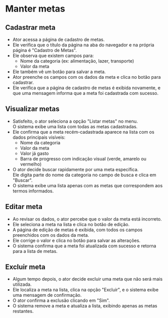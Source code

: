 # Manter metas

## Cadastrar meta

- Ator acessa a página de cadastro de metas.
- Ele verifica que o título da página na aba do navegador e na própria página é "Cadastro de Metas".
- Ele observa que existem campos para:
  - Nome da categoria (ex: alimentação, lazer, transporte)
  - Valor da meta
- Ele também vê um botão para salvar a meta.
- Ator preenche os campos com os dados da meta e clica no botão para cadastrar.
- Ele verifica que a página de cadastro de metas é exibida novamente, e que uma mensagem informa que a meta foi cadastrada com sucesso.

## Visualizar metas

- Satisfeito, o ator seleciona a opção "Listar metas" no menu.  
  O sistema exibe uma lista com todas as metas cadastradas.
- Ele confirma que a meta recém-cadastrada aparece na lista com os dados principais visíveis:
  - Nome da categoria
  - Valor da meta
  - Valor já gasto
  - Barra de progresso com indicação visual (verde, amarelo ou vermelho)
- O ator decide buscar rapidamente por uma meta específica.  
  Ele digita parte do nome da categoria no campo de busca e clica em "Buscar".
- O sistema exibe uma lista apenas com as metas que correspondem aos termos informados.

## Editar meta

- Ao revisar os dados, o ator percebe que o valor da meta está incorreto.
- Ele seleciona a meta na lista e clica no botão de edição.
- A página de edição de metas é exibida, com todos os campos preenchidos com os dados da meta.
- Ele corrige o valor e clica no botão para salvar as alterações.
- O sistema confirma que a meta foi atualizada com sucesso e retorna para a lista de metas.

## Excluir meta

- Algum tempo depois, o ator decide excluir uma meta que não será mais utilizada.
- Ele localiza a meta na lista, clica na opção "Excluir", e o sistema exibe uma mensagem de confirmação.
- O ator confirma a exclusão clicando em "Sim".
- O sistema remove a meta e atualiza a lista, exibindo apenas as metas restantes.
